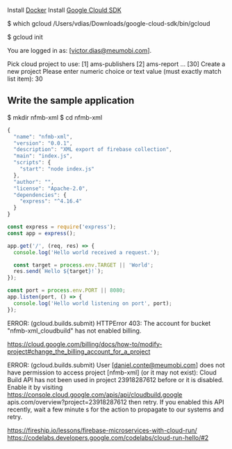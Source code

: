 Install [Docker](https://docs.docker.com/v17.12/install/)
Install [Google Clould SDK](https://cloud.google.com/sdk/)

$ which gcloud
/Users/vdias/Downloads/google-cloud-sdk/bin/gcloud

$ gcloud init

You are logged in as: [victor.dias@meumobi.com].

Pick cloud project to use: 
 [1] ams-publishers
 [2] ams-report
 ...
 [30] Create a new project
Please enter numeric choice or text value (must exactly match list 
item):  30


## Write the sample application
$ mkdir nfmb-xml
$ cd nfmb-xml

```js
{
  "name": "nfmb-xml",
  "version": "0.0.1",
  "description": "XML export of firebase collection",
  "main": "index.js",
  "scripts": {
    "start": "node index.js"
  },
  "author": "",
  "license": "Apache-2.0",
  "dependencies": {
    "express": "^4.16.4"
  }
}
```


```js
const express = require('express');
const app = express();

app.get('/', (req, res) => {
  console.log('Hello world received a request.');

  const target = process.env.TARGET || 'World';
  res.send(`Hello ${target}!`);
});

const port = process.env.PORT || 8080;
app.listen(port, () => {
  console.log('Hello world listening on port', port);
});
```

ERROR: (gcloud.builds.submit) HTTPError 403: The account for bucket "nfmb-xml_cloudbuild" has not enabled billing.

https://cloud.google.com/billing/docs/how-to/modify-project#change_the_billing_account_for_a_project


ERROR: (gcloud.builds.submit) User [daniel.conte@meumobi.com] does not have permission to access project [nfmb-xml] (or it may not exist): Cloud Build API has not been used in project 23918287612 before
or it is disabled. Enable it by visiting https://console.cloud.google.com/apis/api/cloudbuild.google
apis.com/overview?project=23918287612 then retry. If you enabled this API recently, wait a few minute
s for the action to propagate to our systems and retry. 


https://fireship.io/lessons/firebase-microservices-with-cloud-run/
https://codelabs.developers.google.com/codelabs/cloud-run-hello/#2